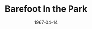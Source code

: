 ---
title: Barefoot In the Park
date: 1967-04-14
opening_date: 1967-04-14
closing_date: 1967-04-29
layout: productions
playbill:
Theatre: Theatre Jacksonville
Venue: Little Theatre
cast:
- Corie Bratter: Marcy Massaniso
- Telephone Repair Man: Jerry Allen
- Delivery Man: Sam Helfrich
- Paul Bratter: Harry Hodge
- Corie's Mother, Mrs. Banks: Judith Jett
- Victor Velasco: Marshall Grauer
crew:
- Director: George Ballis
- Scenic Design: Larry Riddle
- Stage Manager: Al Gimbel
- Costumes: Lois Stewart
- Properties:
  - Helen Roberts
  - Maria Alaracon
  - Gladys Dale
  - Lyn Lazarus
- Make-up:
  - Jan Davis
  - Mary Francis Thornhill
- Lighting:
  - Ellen Black
  - Peggy Miller
- Scenery:
  - Bob Agnew
  - Gwuyda Agnew
  - Walter Quattlebaum
  - Maria Alaracon
  - Helen Roberts
  - Gladys Dale
  - Peggy Miller
  - David Witten
  - Lyn Lazarus
  - Norman Howard
  - Charles Vance
- About the Cast notes: Jean Goodman
- Photograph of Mr. Ballis: Judith Gefter
---